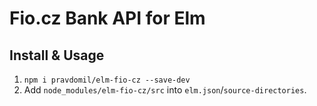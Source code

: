 # Fio.cz Bank API for Elm

## Install & Usage

1. `npm i pravdomil/elm-fio-cz --save-dev`
1. Add `node_modules/elm-fio-cz/src` into `elm.json`/`source-directories`.

